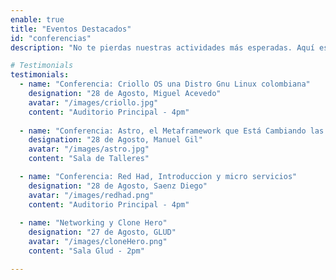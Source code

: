 ```yaml
---
enable: true
title: "Eventos Destacados"
id: "conferencias"
description: "No te pierdas nuestras actividades más esperadas. Aquí están algunos de los eventos destacados que estaremos ofreciendo."

# Testimonials
testimonials:
  - name: "Conferencia: Criollo OS una Distro Gnu Linux colombiana"
    designation: "28 de Agosto, Miguel Acevedo"
    avatar: "/images/criollo.jpg"
    content: "Auditorio Principal - 4pm"
    
  - name: "Conferencia: Astro, el Metaframework que Está Cambiando las Reglas del Juego"
    designation: "28 de Agosto, Manuel Gil"
    avatar: "/images/astro.jpg"
    content: "Sala de Talleres"

  - name: "Conferencia: Red Had, Introduccion y micro servicios"
    designation: "28 de Agosto, Saenz Diego"
    avatar: "/images/redhad.png"
    content: "Auditorio Principal - 4pm"
    
  - name: "Networking y Clone Hero"
    designation: "27 de Agosto, GLUD"
    avatar: "/images/cloneHero.png"
    content: "Sala Glud - 2pm"

---
```

